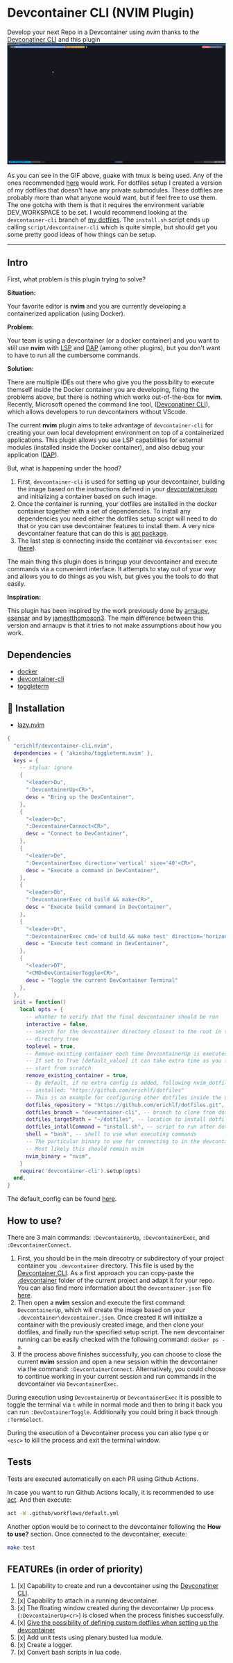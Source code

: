 # Devcontainer CLI (NVIM Plugin)

Develop your next Repo in a Devcontainer using *nvim* thanks to the
[Devconatiner CLI](https://github.com/devcontainers/cli) and this plugin
![devcontainer-cli in action](doc/gifs/nvim_devcontainer_cli-description.gif)

As you can see in the GIF above, guake with tmux is being used. Any of the ones
recommended [here](https://www.lazyvim.org/) would work. For dotfiles setup I created
a version of my dotfiles that doesn't have any private submodules. These dotfiles
are probably more than what anyone would want, but if feel free to use them. The
one gotcha with them is that it requires the environment variable DEV_WORKSPACE
to be set. I would recommend looking at the `devcontainer-cli` branch of
[my dotfiles](https://github.com/erichlf/dotfiles). The `install.sh` script ends
up calling `script/devcontainer-cli` which is quite simple, but should get you
some pretty good ideas of how things can be setup.

---

## Intro

First, what problem is this plugin trying to solve?

**Situation:**

Your favorite editor is **nvim** and you are currently developing a
containerized application (using Docker).

**Problem:**

Your team is using a devcontainer (or a docker container) and you want to still
use **nvim** with [LSP](https://microsoft.github.io/language-server-protocol/)
and [DAP](https://microsoft.github.io/debug-adapter-protocol/) (among other
plugins), but you don't want to have to run all the cumbersome commands.

**Solution:**

There are multiple IDEs out there who give you the possibility to execute
themself inside the Docker container you are developing, fixing the problems
above, but there is nothing which works out-of-the-box for **nvim**. Recently,
Microsoft opened the command line tool,
([Devconatiner CLI](https://github.com/devcontainers/cli)), which allows developers
to run devcontainers without VScode.

The current **nvim** plugin aims to take advantage of `devcontainer-cli` for
creating your own local development environment on top of a containerized
applications. This plugin allows you use LSP capabilities for external modules
(installed inside the Docker container), and also debug your application
([DAP](https://microsoft.github.io/debug-adapter-protocol/)).

But, what is happening under the hood?

1. First, `devcontainer-cli` is used for setting up your devcontainer, building
   the image based on the instructions defined in your
   [devcontainer.json](.devcontainer/devcontainer.json) and initializing a
   container based on such image.
2. Once the container is running, your dotfiles are installed in the docker
   container together with a set of dependencies. To install any dependencies
   you need either the dotfiles setup script will need to do that or you can
   use devcontainer features to install them. A very nice devcontainer feature
   that can do this is
   [apt package](https://github.com/rocker-org/devcontainer-features/tree/main/src/apt-packages).
3. The last step is connecting inside the container via `devcontainer exec`
   ([here](https://github.com/erichlf/devcontainer-cli.nvim/blob/main/bin/connect_to_devcontainer.sh)).

The main thing this plugin does is bringup your devcontainer and execute
commands via a convenient interface. It attempts to stay out of your way and
allows you to do things as you wish, but gives you the tools to do that easily.

**Inspiration:**

This plugin has been inspired by the work previously done by
[arnaupv](https://github.com/arnaupv/devcontainer-cli.nvim),
[esensar](https://github.com/esensar/nvim-dev-container) and by
[jamestthompson3](https://github.com/jamestthompson3/nvim-remote-containers).
The main difference between this version and arnaupv is that it tries to not
make assumptions about how you work.

## Dependencies

- [docker](https://docs.docker.com/get-docker/)
- [devcontainer-cli](https://github.com/devcontainers/cli#npm-install)
- [toggleterm](https://github.com/akinsho/toggleterm.nvim)

## 🔧 Installation

- [lazy.nvim](https://github.com/folke/lazy.nvim)

```lua
{
  "erichlf/devcontainer-cli.nvim",
  dependencies = { 'akinsho/toggleterm.nvim' },
  keys = {
    -- stylua: ignore
    {
      "<leader>Du",
      ":DevcontainerUp<CR>",
      desc = "Bring up the DevContainer",
    },
    {
      "<leader>Dc",
      ":DevcontainerConnect<CR>",
      desc = "Connect to DevContainer",
    },
    {
      "<leader>De",
      ":DevcontainerExec direction='vertical' size='40'<CR>",
      desc = "Execute a command in DevContainer",
    },
    {
      "<leader>Db",
      ":DevcontainerExec cd build && make<CR>",
      desc = "Execute build command in DevContainer",
    },
    {
      "<leader>Dt",
      ":DevcontainerExec cmd='cd build && make test' direction='horizontal'<CR>",
      desc = "Execute test command in DevContainer",
    },
    {
      "<leader>DT",
      "<CMD>DevContainerToggle<CR>",
      desc = "Toggle the current DevContainer Terminal"
    },
  },
  init = function()
    local opts = {
      -- whather to verify that the final devcontainer should be run
      interactive = false,
      -- search for the devcontainer directory closest to the root in the
      -- directory tree
      toplevel = true,
      -- Remove existing container each time DevcontainerUp is executed
      -- If set to True [default_value] it can take extra time as you force to
      -- start from scratch
      remove_existing_container = true,
      -- By default, if no extra config is added, following nvim_dotfiles are
      -- installed: "https://github.com/erichlf/dotfiles"
      -- This is an example for configuring other dotfiles inside the docker container
      dotfiles_repository = "https://github.com/erichlf/dotfiles.git",
      dotfiles_branch = "devcontainer-cli", -- branch to clone from dotfiles_repository`
      dotfiles_targetPath = "~/dotfiles", -- location to install dotfiles
      dotfiles_intallCommand = "install.sh", -- script to run after dotfiles are cloned
      shell = "bash", -- shell to use when executing commands
      -- The particular binary to use for connecting to in the devcontainer
      -- Most likely this should remain nvim
      nvim_binary = "nvim",
    }
    require('devcontainer-cli').setup(opts)
  end,
}
```

The default_config can be found [here](./lua/devcontainer_cli/config/init.lua).

## How to use?

There are 3 main commands: `:DevcontainerUp`, `:DevcontainerExec`, and `:DevcontainerConnect`.

1. First, you should be in the main direcotry or subdirectory of your project
   container you `.devcontainer` directory. This file is used by the
   [Devcontainer CLI](https://github.com/devcontainers/cli). As a first
   approach you can copy-paste the
   [.devcontainer](.devcontainer/devcontainer.json) folder of the current
   project and adapt it for your repo. You can also find more information about
   the `devcontainer.json` file
   [here](https://code.visualstudio.com/docs/remote/devcontainerjson-reference).
2. Then open a **nvim** session and execute the first command:
   `DevcontainerUp`, which will create the image based on your
   `.devcontainer\devcontainer.json`. Once created it will initialize a
   container with the previously created image, and then clone your dotfiles,
   and finally run the specified setup script. The new devcontainer running can
   be easily checked with the following command: `docker ps -a`.
3. If the process above finishes successfully, you can choose to close the
   current **nvim** session and open a new session within the devcontainer via
   the command: `:DevcontainerConnect`. Alternatively, you could choose to
   continue working in your current session and run commands in the
   devcontainer via `DevcontainerExec`.

During execution using `DevcontainerUp` or `DevcontainerExec` it is possible
to toggle the terminal via `t` while in normal mode and then to bring it back
you can run `:DevContainerToggle`. Additionally you could bring it back through
`:TermSelect`.

During the execution of a Devcontainer process you can also type `q` or `<esc>`
to kill the process and exit the terminal window.

## Tests

Tests are executed automatically on each PR using Github Actions.

In case you want to run Github Actions locally, it is recommended to use
[act](https://github.com/nektos/act#installation). And then execute:

```bash
act -W .github/workflows/default.yml
```

Another option would be to connect to the devcontainer following the **How to
use?** section. Once connected to the devcontainer, execute:

```bash
make test
```

## FEATUREs (in order of priority)

1. [x] Capability to create and run a devcontainer using the [Devconatiner CLI](https://github.com/devcontainers/cli).
2. [x] Capability to attach in a running devcontainer.
3. [x] The floating window created during the devcontainer Up process
       (`:DevcontainerUp<cr>`) is closed when the process finishes successfully.
4. [x] [Give the possibility of defining custom dotfiles when setting up the devcontainer](https://github.com/erichlf/devcontainer-cli.nvim/issues/1)
5. [x] Add unit tests using plenary.busted lua module.
6. [x] Create a logger.
7. [x] Convert bash scripts in lua code.

